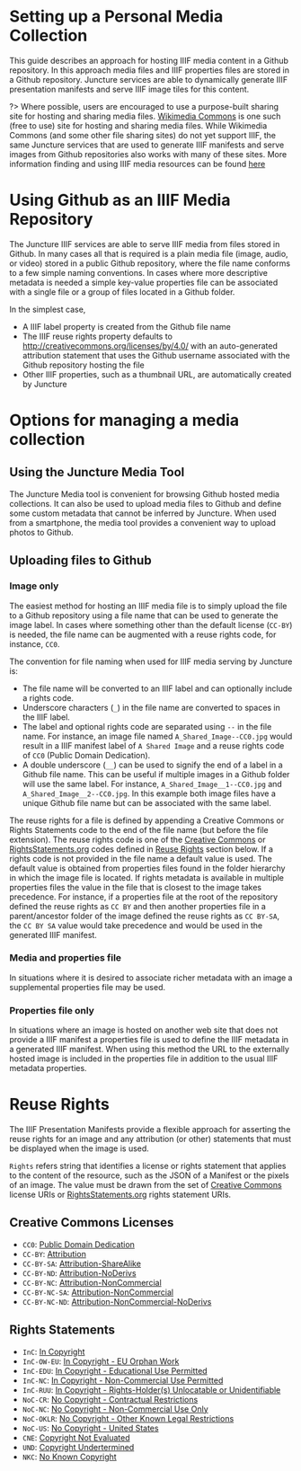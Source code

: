 # Setting up a Personal Media Collection

This guide describes an approach for hosting IIIF media content in a Github repository.  In this approach media files and IIIF properties files are stored in a Github repository. Juncture services are able to dynamically generate IIIF presentation manifests and serve IIIF image tiles for this content.

?> Where possible, users are encouraged to use a purpose-built sharing site for hosting and sharing media files.  [Wikimedia Commons](https://commons.wikimedia.org/wiki/Main_Page) is one such (free to use) site for hosting and sharing media files.  While Wikimedia Commons (and some other file sharing sites) do not yet support IIIF, the same Juncture services that are used to generate IIIF manifests and serve images from Github repositories also works with many of these sites.  More information finding and using IIIF media resources can be found [here](/howto-find-images)

# Using Github as an IIIF Media Repository

The Juncture IIIF services are able to serve IIIF media from files stored in Github.  In many cases all that is required is a plain media file (image, audio, or video) stored in a public Github repository, where the file name conforms to a few simple naming conventions.  In cases where more descriptive metadata is needed a simple key-value properties file can be associated with a single file or a group of files located in a Github folder.

In the simplest case, 

- A IIIF label property is created from the Github file name
- The IIIF reuse rights property defaults to http://creativecommons.org/licenses/by/4.0/ with an auto-generated attribution statement that uses the Github username associated with the Github repository hosting the file
- Other IIIF properties, such as a thumbnail URL, are automatically created by Juncture

# Options for managing a media collection

## Using the Juncture Media Tool

The Juncture Media tool is convenient for browsing Github hosted media collections.  It can also be used to upload media files to Github and define some custom metadata that cannot be inferred by Juncture.  When used from a smartphone, the media tool provides a convenient way to upload photos to Github.

## Uploading files to Github

### Image only

The easiest method for hosting an IIIF media file is to simply upload the file to a Github repository using a file name that can be used to generate the image label.  In cases where something other than the default license (`CC-BY`) is needed, the file name can be augmented with a reuse rights code, for instance, `CC0`.

The convention for file naming when used for IIIF media serving by Juncture is:

- The file name will be converted to an IIIF label and can optionally include a rights code.
- Underscore characters (`_`) in the file name are converted to spaces in the IIIF label.
- The label and optional rights code are separated using `--` in the file name. For instance, an image file named `A_Shared_Image--CC0.jpg` would result in a IIIF manifest label of `A Shared Image` and a reuse rights code of `CC0` (Public Domain Dedication).
- A double underscore (`__`) can be used to signify the end of a label in a Github file name.  This can be useful if multiple images in a Github folder will use the same label.  For instance, `A_Shared_Image__1--CC0.jpg` and `A_Shared_Image__2--CC0.jpg`.  In this example both image files have a unique Github file name but can be associated with the same label.

The reuse rights for a file is defined by appending a Creative Commons or Rights Statements code to the end of the file name (but before the file extension).  The reuse rights code is one of the [Creative Commons](https://creativecommons.org/licenses/) or [RightsStatements.org](https://rightsstatements.org/page/1.0/) codes defined in [Reuse Rights](#reuse-rights) section below.  If a rights code is not provided in the file name a default value is used.  The default value is obtained from properties files found in the folder hierarchy in which the image file is located.  If rights metadata is available in multiple properties files the value in the file that is closest to the image takes precedence.  For instance, if a properties file at the root of the repository defined the reuse rights as `CC BY` and then another properties file in a parent/ancestor folder of the image defined the reuse rights as `CC BY-SA`, the `CC BY SA` value would take precedence and would be used in the generated IIIF manifest.

### Media and properties file

In situations where it is desired to associate richer metadata with an image a supplemental properties file may be used.

### Properties file only

In situations where an image is hosted on another web site that does not provide a IIIF manifest a properties file is used to define the IIIF metadata in a generated IIIF manifest.  When using this method the URL to the externally hosted image is included in the properties file in addition to the usual IIIF metadata properties.

# Reuse Rights

The IIIF Presentation Manifests provide a flexible approach for asserting the reuse rights for an image and any attribution (or other) statements that must be displayed when the image is used.

`Rights` refers string that identifies a license or rights statement that applies to the content of the resource, such as the JSON of a Manifest or the pixels of an image. The value must be drawn from the set of [Creative Commons](https://creativecommons.org/licenses/) license URIs or [RightsStatements.org](https://rightsstatements.org/page/1.0/) rights statement URIs.

## Creative Commons Licenses

- `CC0`: [Public Domain Dedication](http://creativecommons.org/publicdomain/zero/1.0/)
- `CC-BY`: [Attribution](http://creativecommons.org/licenses/by/4.0/)
- `CC-BY-SA`: [Attribution-ShareAlike](http://creativecommons.org/licenses/by-sa/4.0/)
- `CC-BY-ND`: [Attribution-NoDerivs](http://creativecommons.org/licenses/by-nd/4.0/)
- `CC-BY-NC`: [Attribution-NonCommercial](http://creativecommons.org/licenses/by-nc/4.0/)
- `CC-BY-NC-SA`: [Attribution-NonCommercial](http://creativecommons.org/licenses/by-nc-sa/4.0/)
- `CC-BY-NC-ND`: [Attribution-NonCommercial-NoDerivs](http://creativecommons.org/licenses/by-nc-nd/4.0/)

## Rights Statements

- `InC`: [In Copyright](http://rightsstatements.org/vocab/InC/1.0/)
- `InC-OW-EU`: [In Copyright - EU Orphan Work](http://rightsstatements.org/vocab/InC-OW-EU/1.0/)
- `InC-EDU`: [In Copyright - Educational Use Permitted](http://rightsstatements.org/vocab/InC-EDU/1.0/)
- `InC-NC`: [In Copyright - Non-Commercial Use Permitted](http://rightsstatements.org/vocab/InC-NC/1.0/)
- `InC-RUU`: [In Copyright - Rights-Holder(s) Unlocatable or Unidentifiable](http://rightsstatements.org/vocab/InC-RUU/1.0/)
- `NoC-CR`: [No Copyright - Contractual Restrictions](http://rightsstatements.org/vocab/NoC-CR/1.0/)
- `NoC-NC`: [No Copyright - Non-Commercial Use Only](http://rightsstatements.org/vocab/NoC-NC/1.0/)
- `NoC-OKLR`: [No Copyright - Other Known Legal Restrictions](http://rightsstatements.org/vocab/NoC-OKLR/1.0/)
- `NoC-US`: [No Copyright - United States](http://rightsstatements.org/vocab/NoC-US/1.0/)
- `CNE`: [Copyright Not Evaluated](http://rightsstatements.org/vocab/CNE/1.0/)
- `UND`: [Copyright Undertermined](http://rightsstatements.org/vocab/UND/1.0/)
- `NKC`: [No Known Copyright](http://rightsstatements.org/vocab/NKC/1.0/)
